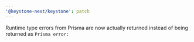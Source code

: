 ```yaml
---
'@keystone-next/keystone': patch
---
```


Runtime type errors from Prisma are now actually returned instead of being returned as `Prisma error:`
